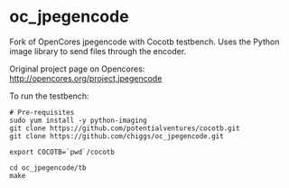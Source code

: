 oc_jpegencode
=============

Fork of OpenCores jpegencode with Cocotb testbench. Uses the Python image library to send files through the encoder.

Original project page on Opencores: http://opencores.org/project,jpegencode

To run the testbench:

    # Pre-requisites
    sudo yum install -y python-imaging
    git clone https://github.com/potentialventures/cocotb.git
    git clone https://github.com/chiggs/oc_jpegencode.git
    
    export COCOTB=`pwd`/cocotb

    cd oc_jpegencode/tb
    make

